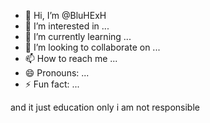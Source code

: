 - 👋 Hi, I’m @BluHExH
- 👀 I’m interested in ...
- 🌱 I’m currently learning ...
- 💞️ I’m looking to collaborate on ...
- 📫 How to reach me ...
- 😄 Pronouns: ...
- ⚡ Fun fact: ...

<!---
BluHExH/BluHExH is a ✨ special ✨ repository because its `README.md` (this file) appears on your GitHub profile.
You can click the Preview link to take a look at your changes.
--->
and it just education only
i am not responsible 
